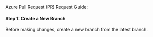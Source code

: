 Azure Pull Request (PR) Request Guide:
#### **Step 1: Create a New Branch**

Before making changes, create a new branch from the latest  branch.